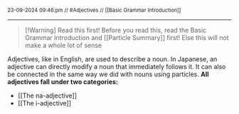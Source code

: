 <sub class="descriptionSection">23-09-2024 09:46:pm // #Adjectives // [[Basic Grammar Introduction]]</sub>
____

> [!Warning] Read this first!
> Before you read this, read the Basic Grammar Introduction and [[Particle Summary]] first! Else this will not make a whole lot of sense

Adjectives, like in English, are used to describe a noun. In Japanese, an adjective can directly modify a noun that immediately follows it. It can also be connected in the same way we did with nouns using particles.
**All adjectives fall under two categories:**
- [[The na-adjective]]
- [[The i-adjective]]
